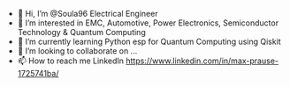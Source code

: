 - 👋 Hi, I’m @Soula96 Electrical Engineer 
- 👀 I’m interested in EMC, Automotive, Power Electronics, Semiconductor Technology & Quantum Computing
- 🌱 I’m currently learning Python esp for Quantum Computing using Qiskit
- 💞️ I’m looking to collaborate on ...
- 📫 How to reach me LinkedIn https://www.linkedin.com/in/max-prause-1725741ba/


